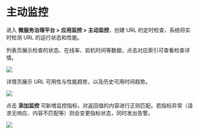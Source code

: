 # 主动监控

进入 **微服务治理平台 > 应用监控 > 主动监控**，创建 URL 的定时检查，系统将实时检测 URL 的运行状态和性能。

列表页展示检查的状态、在线率、宕机时间等数据，点击对应索引可查看检查详情。

![](http://terminus-paas.oss-cn-hangzhou.aliyuncs.com/paas-doc/2021/08/18/c01dfde4-ba9f-41c6-ad24-c003c1b816c6.png)

详情页展示 URL 可用性与性能趋势，以及历史可用时间趋势。

![](http://terminus-paas.oss-cn-hangzhou.aliyuncs.com/paas-doc/2021/08/18/3c058072-000d-4bc9-a1d4-90f1103749a7.png)

点击 **添加监控** 可新增监控指标，对返回值的内容进行正则匹配。若指标异常（请求无响应、内容不匹配等）则会变更指标状态，同时发出告警。

![](http://terminus-paas.oss-cn-hangzhou.aliyuncs.com/paas-doc/2021/08/18/8a2ffd54-3e2b-4ebb-a21b-ec2555479fc9.png)